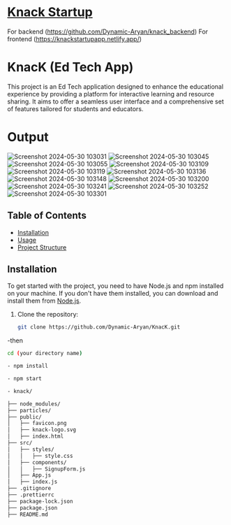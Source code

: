 # [Knack Startup](https://knackstartupapp.netlify.app/)
For backend (https://github.com/Dynamic-Aryan/knack_backend)
For frontend (https://knackstartupapp.netlify.app/)

# KnacK (Ed Tech App)

This project is an Ed Tech application designed to enhance the educational experience by providing a platform for interactive learning and resource sharing. It aims to offer a seamless user interface and a comprehensive set of features tailored for students and educators.

# Output
![Screenshot 2024-05-30 103031](https://github.com/Dynamic-Aryan/KnacK/assets/97832985/65b92f65-fd03-4aff-bab4-9bd5898d26c9)
![Screenshot 2024-05-30 103045](https://github.com/Dynamic-Aryan/KnacK/assets/97832985/a52d033f-5dcc-459c-9cd5-e450b2a69e22)
![Screenshot 2024-05-30 103055](https://github.com/Dynamic-Aryan/KnacK/assets/97832985/de011cb3-dd3d-490f-b09a-111568ce8b05)
![Screenshot 2024-05-30 103109](https://github.com/Dynamic-Aryan/KnacK/assets/97832985/a233585d-0c43-4d52-8ba6-a86fb838c55e)
![Screenshot 2024-05-30 103119](https://github.com/Dynamic-Aryan/KnacK/assets/97832985/e64fa06e-513d-43d4-88f5-5b554c096e28)
![Screenshot 2024-05-30 103136](https://github.com/Dynamic-Aryan/KnacK/assets/97832985/6662cce6-e622-44cc-a957-55fdd5d59b16)
![Screenshot 2024-05-30 103148](https://github.com/Dynamic-Aryan/KnacK/assets/97832985/6b04229e-9c7e-457b-95ba-3a2fa6d02516)
![Screenshot 2024-05-30 103200](https://github.com/Dynamic-Aryan/KnacK/assets/97832985/9b36ee65-3d73-4a07-8481-1de6402d1f55)
![Screenshot 2024-05-30 103241](https://github.com/Dynamic-Aryan/KnacK/assets/97832985/2f4c3855-a818-44bb-ba0f-4591131293ce)
![Screenshot 2024-05-30 103252](https://github.com/Dynamic-Aryan/KnacK/assets/97832985/67738300-83fe-4301-945a-c7a5b3f9ea47)
![Screenshot 2024-05-30 103301](https://github.com/Dynamic-Aryan/KnacK/assets/97832985/94ec6617-d32d-4bd3-b361-2795f6ac302a)


## Table of Contents

- [Installation](#installation)
- [Usage](#usage)
- [Project Structure](#project-structure)


## Installation

To get started with the project, you need to have Node.js and npm installed on your machine. If you don't have them installed, you can download and install them from [Node.js](https://nodejs.org/).

1. Clone the repository:
   ```sh
   git clone https://github.com/Dynamic-Aryan/KnacK.git


-then   
   ```sh
   cd (your directory name)

- npm install

- npm start

- knack/

├── node_modules/
├── particles/
├── public/
│   ├── favicon.png
│   ├── knack-logo.svg
│   ├── index.html
├── src/
│   ├── styles/
│   │   ├── style.css
│   ├── components/
│   │   ├── SignupForm.js
│   ├── App.js
│   ├── index.js
├── .gitignore
├── .prettierrc
├── package-lock.json
├── package.json
├── README.md



